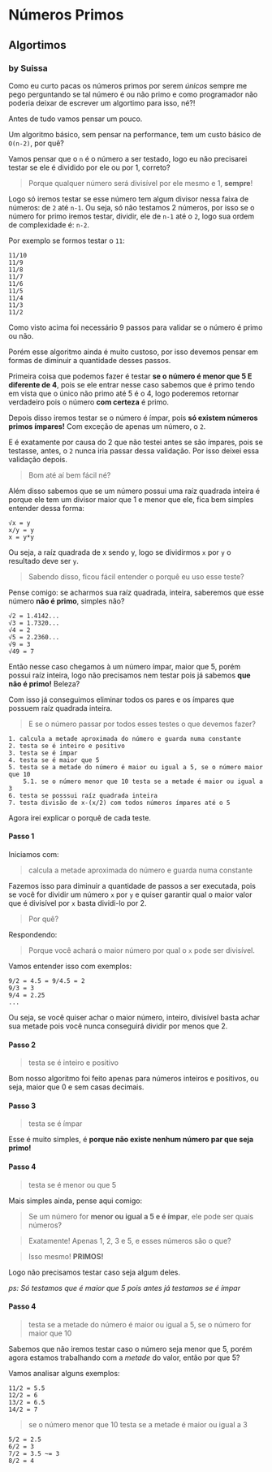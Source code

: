 # Números Primos

## Algortimos

### by Suissa

Como eu curto pacas os números primos por serem *únicos* sempre me pego perguntando se tal número é ou não primo e como programador não poderia deixar de escrever um algortimo para isso, né?!

Antes de tudo vamos pensar um pouco.

Um algoritmo básico, sem pensar na performance, tem um custo básico de `O(n-2)`, por quê?

Vamos pensar que o `n` é o número a ser testado, logo eu não precisarei testar se ele é dividido por ele ou por 1, correto? 

> Porque qualquer número será divisível por ele mesmo e 1, **sempre**!

Logo só iremos testar se esse número tem algum divisor nessa faixa de números:  de `2` até `n-1`. Ou seja, só não testamos 2 números, por isso se o número for primo iremos testar, dividir, ele de `n-1` até o `2`, logo sua ordem de complexidade é: `n-2`.

Por exemplo se formos testar o `11`:

```
11/10
11/9
11/8
11/7
11/6
11/5
11/4
11/3
11/2
```

Como visto acima foi necessário 9 passos para validar se o número é primo ou não.

Porém esse algoritmo ainda é muito custoso, por isso devemos pensar em formas de diminuir a quantidade desses passos.

Primeira coisa que podemos fazer é testar **se o número é menor que 5 E diferente de 4**, pois se ele entrar nesse caso sabemos que é primo tendo em vista que o único não primo até 5 é o 4, logo poderemos retornar verdadeiro pois o número **com certeza** é primo.

Depois disso iremos testar se o número é ímpar, pois **só existem números primos ímpares!** Com exceção de apenas um número, o `2`.

E é exatamente por causa do 2 que não testei antes se são ímpares, pois se testasse, antes, o `2` nunca iria passar dessa validação. Por isso deixei essa validação depois.

> Bom até aí bem fácil né?

Além disso sabemos que se um número possui uma raíz quadrada inteira é porque ele tem um divisor maior que 1 e menor que ele, fica bem simples entender dessa forma:

```
√x = y
x/y = y
x = y*y
```

Ou seja, a raíz quadrada de x sendo y, logo se dividirmos `x` por `y` o resultado deve ser `y`.  

> Sabendo disso, ficou fácil entender o porquê eu uso esse teste?

Pense comigo: se acharmos sua raíz quadrada, inteira, saberemos que esse número **não é primo**, simples não?

```
√2 = 1.4142...
√3 = 1.7320...
√4 = 2
√5 = 2.2360...
√9 = 3
√49 = 7
```

Então nesse caso chegamos à um número ímpar, maior que 5, porém possui raíz inteira, logo não precisamos nem testar pois já sabemos **que não é primo!** Beleza?

Com isso já conseguimos eliminar todos os pares e os ímpares que possuem raíz quadrada inteira.

> E se o número passar por todos esses testes o que devemos fazer?




```
1. calcula a metade aproximada do número e guarda numa constante
2. testa se é inteiro e positivo
3. testa se é ímpar
4. testa se é maior que 5
5. testa se a metade do número é maior ou igual a 5, se o número maior que 10
    5.1. se o número menor que 10 testa se a metade é maior ou igual a 3
6. testa se posssui raíz quadrada inteira
7. testa divisão de x-(x/2) com todos números ímpares até o 5
```

Agora irei explicar o porquê de cada teste.

#### Passo 1

Iniciamos com:

> calcula a metade aproximada do número e guarda numa constante

Fazemos isso para diminuir a quantidade de passos a ser executada, pois se você for dividir um número `x` por `y` e quiser garantir qual o maior valor que é divisível por `x` basta dividi-lo por 2.

> Por quê?

Respondendo:

> Porque você achará o maior número por qual o `x` pode ser divisível.

Vamos entender isso com exemplos:

```
9/2 = 4.5 = 9/4.5 = 2
9/3 = 3
9/4 = 2.25
...
```

Ou seja, se você quiser achar o maior número, inteiro, divisível basta achar sua metade pois você nunca conseguirá dividir por menos que 2.


#### Passo 2

> testa se é inteiro e positivo

Bom nosso algoritmo foi feito apenas para números inteiros e positivos, ou seja, maior que 0 e sem casas decimais.


#### Passo 3

> testa se é ímpar

Esse é muito simples, é **porque não existe nenhum número par que seja primo!**


#### Passo 4

> testa se é menor ou que 5

Mais simples ainda, pense aqui comigo:

> Se um número for **menor ou igual a 5 e é ímpar**, ele pode ser quais números?

> Exatamente! Apenas 1, 2, 3 e 5, e esses números são o que?

> Isso mesmo! **PRIMOS!**

Logo não precisamos testar caso seja algum deles.

*ps: Só testamos que é maior que 5 pois antes já testamos se é ímpar*

#### Passo 4

> testa se a metade do número é maior ou igual a 5, se o número for maior que 10

Sabemos que não iremos testar caso o número seja menor que 5, porém agora estamos trabalhando com a *metade* do valor, então por que 5?

Vamos analisar alguns exemplos:

```
11/2 = 5.5
12/2 = 6
13/2 = 6.5
14/2 = 7
```



> se o número menor que 10 testa se a metade é maior ou igual a 3


```
5/2 = 2.5
6/2 = 3
7/2 = 3.5 ~= 3
8/2 = 4
```
